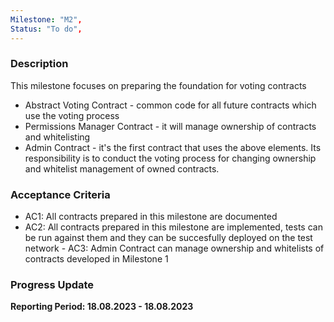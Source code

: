 ```yaml
---
Milestone: "M2",
Status: "To do",
---
```

<!--lang:en--> 
### Description

This milestone focuses on preparing the foundation for voting contracts
- Abstract Voting Contract - common code for all future contracts which use the voting process
- Permissions Manager Contract - it will manage ownership of contracts and whitelisting
- Admin Contract - it's the first contract that uses the above elements. Its responsibility is to conduct the voting process for changing ownership and whitelist management of owned contracts.

### Acceptance Criteria

- AC1: All contracts prepared in this milestone are documented
- AC2: All contracts prepared in this milestone are implemented, tests can be run against them and they can be succesfully deployed on the test network - AC3: Admin Contract can manage ownership and whitelists of contracts developed in Milestone 1

### Progress Update

**Reporting Period: 18.08.2023 - 18.08.2023**

